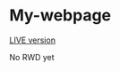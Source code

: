 # My-webpage

<a href="https://kkinod.github.io/Webpage-MrWoddenFloor/">LIVE version</a>

No RWD yet
